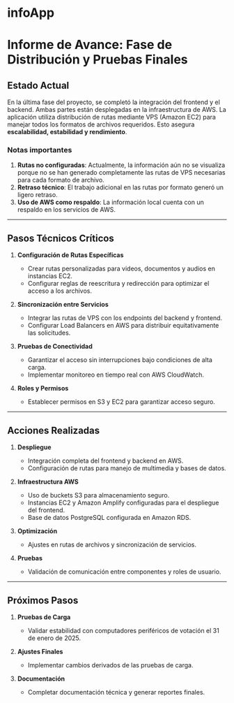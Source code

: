 # infoApp

# Informe de Avance: Fase de Distribución y Pruebas Finales

## Estado Actual

En la última fase del proyecto, se completó la integración del frontend y el backend. Ambas partes están desplegadas en la infraestructura de AWS. La aplicación utiliza distribución de rutas mediante VPS (Amazon EC2) para manejar todos los formatos de archivos requeridos. Esto asegura **escalabilidad, estabilidad y rendimiento**.

### Notas importantes
1. **Rutas no configuradas**: Actualmente, la información aún no se visualiza porque no se han generado completamente las rutas de VPS necesarias para cada formato de archivo.
2. **Retraso técnico**: El trabajo adicional en las rutas por formato generó un ligero retraso.
3. **Uso de AWS como respaldo**: La información local cuenta con un respaldo en los servicios de AWS.

---

## Pasos Técnicos Críticos

1. **Configuración de Rutas Específicas**
   - Crear rutas personalizadas para videos, documentos y audios en instancias EC2.
   - Configurar reglas de reescritura y redirección para optimizar el acceso a los archivos.

2. **Sincronización entre Servicios**
   - Integrar las rutas de VPS con los endpoints del backend y frontend.
   - Configurar Load Balancers en AWS para distribuir equitativamente las solicitudes.

3. **Pruebas de Conectividad**
   - Garantizar el acceso sin interrupciones bajo condiciones de alta carga.
   - Implementar monitoreo en tiempo real con AWS CloudWatch.

4. **Roles y Permisos**
   - Establecer permisos en S3 y EC2 para garantizar acceso seguro.

---

## Acciones Realizadas

1. **Despliegue**
   - Integración completa del frontend y backend en AWS.
   - Configuración de rutas para manejo de multimedia y bases de datos.

2. **Infraestructura AWS**
   - Uso de buckets S3 para almacenamiento seguro.
   - Instancias EC2 y Amazon Amplify configuradas para el despliegue del frontend.
   - Base de datos PostgreSQL configurada en Amazon RDS.

3. **Optimización**
   - Ajustes en rutas de archivos y sincronización de servicios.

4. **Pruebas**
   - Validación de comunicación entre componentes y roles de usuario.

---

## Próximos Pasos

1. **Pruebas de Carga**
   - Validar estabilidad con computadores periféricos de votación el 31 de enero de 2025.

2. **Ajustes Finales**
   - Implementar cambios derivados de las pruebas de carga.

3. **Documentación**
   - Completar documentación técnica y generar reportes finales.

